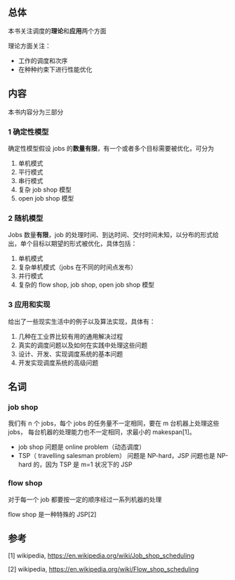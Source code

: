 ## 总体

本书关注调度的**理论**和**应用**两个方面

理论方面关注：

* 工作的调度和次序
* 在种种约束下进行性能优化

## 内容

本书内容分为三部分

### 1 确定性模型

确定性模型假设 jobs 的**数量有限**，有一个或者多个目标需要被优化，可分为

1. 单机模式
2. 平行模式
3. 串行模式
4. 复杂 job shop 模型
5. open job shop 模型

### 2 随机模型

Jobs 数量**有限**，job 的处理时间、到达时间、交付时间未知，以分布的形式给出，单个目标以期望的形式被优化，具体包括：

1. 单机模式
2. 复杂单机模式（jobs 在不同的时间点发布）
3. 并行模式
4. 复杂的 flow shop, job shop, open job shop 模型

### 3 应用和实现

给出了一些现实生活中的例子以及算法实现，具体有：

1. 几种在工业界比较有用的通用解决过程
2. 真实的调度问题以及如何在实践中处理这些问题
3. 设计、开发、实现调度系统的基本问题
4. 开发实现调度系统的高级问题

## 名词

### job shop

我们有 n 个 jobs，每个 jobs 的任务量不一定相同，要在 m 台机器上处理这些 jobs， 每台机器的处理能力也不一定相同，求最小的 makespan[1]。

* job shop 问题是 online problem（动态调度）
* TSP（ travelling salesman problem） 问题是 NP-hard，JSP 问题也是 NP-hard 的，因为 TSP 是 m=1 状况下的 JSP

### flow shop

对于每一个 job 都要按一定的顺序经过一系列机器的处理

flow shop 是一种特殊的 JSP[2]

## 参考

[1] wikipedia, https://en.wikipedia.org/wiki/Job_shop_scheduling

[2] wikipedia, https://en.wikipedia.org/wiki/Flow_shop_scheduling